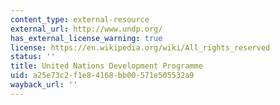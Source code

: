 ```yaml
---
content_type: external-resource
external_url: http://www.undp.org/
has_external_license_warning: true
license: https://en.wikipedia.org/wiki/All_rights_reserved
status: ''
title: United Nations Development Programme
uid: a25e73c2-f1e8-4168-bb00-571e505532a9
wayback_url: ''
---
```

